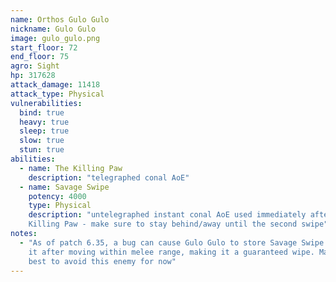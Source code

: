```yaml
---
name: Orthos Gulo Gulo
nickname: Gulo Gulo
image: gulo_gulo.png
start_floor: 72
end_floor: 75
agro: Sight
hp: 317628
attack_damage: 11418
attack_type: Physical
vulnerabilities:
  bind: true
  heavy: true
  sleep: true
  slow: true
  stun: true
abilities:
  - name: The Killing Paw
    description: "telegraphed conal AoE"
  - name: Savage Swipe
    potency: 4000
    type: Physical
    description: "untelegraphed instant conal AoE used immediately after The
    Killing Paw - make sure to stay behind/away until the second swipe"
notes:
  - "As of patch 6.35, a bug can cause Gulo Gulo to store Savage Swipe and use
    it after moving within melee range, making it a guaranteed wipe. May be
    best to avoid this enemy for now"
---
```

